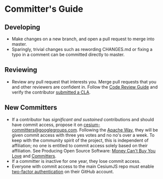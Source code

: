 # Committer's Guide

## Developing

* Make changes on a new branch, and open a pull request to merge into master.
* Sparingly, trivial changes such as rewording CHANGES.md or fixing a typo in a comment can be committed directly to master.

## Reviewing

* Review any pull request that interests you.  Merge pull requests that you and other reviewers are confident in.  Follow the [Code Review Guide](../CodeReviewGuide/README.md) and verify the contributor [submitted a CLA](../CodeReviewGuide/README.md#general).

## New Committers

* If a contributor has _significant and sustained_ contributions and should have commit access, propose it on cesium-committers@googlegroups.com.  Following the [Apache Way](http://community.apache.org/newcommitter.html), they will be given commit access with three yes votes and no no's over a week.  To keep with the community spirit of the project, this is independent of affiliation; no one is entitled to commit access solely based on their affiliation.  See Producing Open Source Software: [Money Can't Buy You Love](http://producingoss.com/en/money-vs-love.html) and [Committers](http://producingoss.com/en/committers.html).
* If a committer is inactive for one year, they lose commit access.
* Everyone with commit access to the main CesiumJS repo must enable [two-factor authentication](https://help.github.com/articles/about-two-factor-authentication) on their GitHub account.
